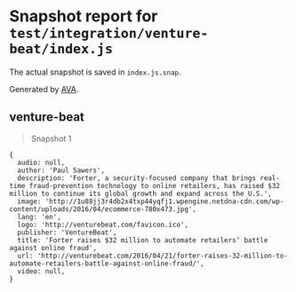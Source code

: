 # Snapshot report for `test/integration/venture-beat/index.js`

The actual snapshot is saved in `index.js.snap`.

Generated by [AVA](https://avajs.dev).

## venture-beat

> Snapshot 1

    {
      audio: null,
      author: 'Paul Sawers',
      description: 'Forter, a security-focused company that brings real-time fraud-prevention technology to online retailers, has raised $32 million to continue its global growth and expand across the U.S.',
      image: 'http://1u88jj3r4db2x4txp44yqfj1.wpengine.netdna-cdn.com/wp-content/uploads/2016/04/ecommerce-780x473.jpg',
      lang: 'en',
      logo: 'http://venturebeat.com/favicon.ico',
      publisher: 'VentureBeat',
      title: 'Forter raises $32 million to automate retailers’ battle against online fraud',
      url: 'http://venturebeat.com/2016/04/21/forter-raises-32-million-to-automate-retailers-battle-against-online-fraud/',
      video: null,
    }
